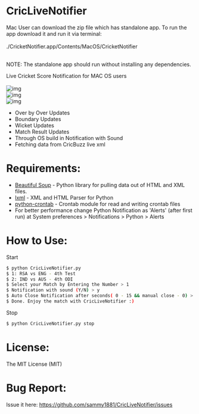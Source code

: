 # CricLiveNotifier

Mac User can download the zip file which has standalone app. To run the app download it and run it via terminal: <br /><br />
./CricketNotifier.app/Contents/MacOS/CricketNotifier <br /><br />


NOTE: The standalone app should run without installing any dependencies.


Live Cricket Score Notification for MAC OS users<br /><br />
![img](http://i.imgur.com/LAxL7kI.png)<br />
![img](http://i.imgur.com/hYfzda9.png)<br />
![img](http://i.imgur.com/7b1dOvp.png)<br />
  - Over by Over Updates
  - Boundary Updates
  - Wicket Updates
  - Match Result Updates
  - Through OS build in Notification with Sound
  - Fetching data from CricBuzz live xml

# Requirements:

* [Beautiful Soup] - Python library for pulling data out of HTML and XML files.
* [lxml] - XML and HTML Parser for Python
* [python-crontab] - Crontab module for read and writing crontab files
* For better performance change Python Notification as 'Alerts' (after first run) at System preferences > Notifications > Python > Alerts

# How to Use:
Start
```sh
$ python CricLiveNotifier.py
$ 1: RSA vs ENG - 4th Test
$ 2: IND vs AUS - 4th ODI
$ Select your Match by Entering the Number > 1
$ Notification with sound (Y/N) > y
$ Auto Close Notification after seconds( 0 - 15 && manual close - 0) > 0
$ Done. Enjoy the match with CricLiveNotifier :)
```

Stop
```sh
$ python CricLiveNotifier.py stop
```
# License:
The MIT License (MIT)

# Bug Report:
Issue it here: https://github.com/sammy1881/CricLiveNotifier/issues

  [Beautiful Soup]: <http://www.crummy.com/software/BeautifulSoup/bs4/doc/>
  [lxml]: <http://lxml.de/>
  [python-crontab]: <https://pypi.python.org/pypi/python-crontab>
